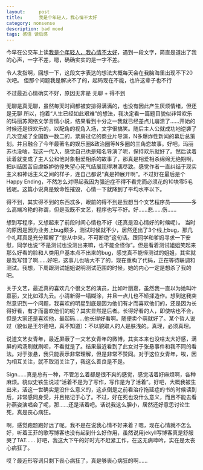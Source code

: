 ```yaml
---
layout:     post
title:      我是个年轻人，我心情不太好
category: nonsense
description: bad mood
tags: 感悟 读后感
---
```


今早在公交车上读[我是个年轻人，我心情不太好](http://book.douban.com/subject/10565151/)，遇到一段文字，简直是道出了我的心声，一字不差，嗯，确确实实的是一字不差。

令人发指啊，回想一下，这段文字表达的想法大概每天会在我脑海里出现不下20次吧。
但那个问题我是解决不了的，起码现在不能，也许这辈子也不行


不过最近心情确实不好，原因无非是 无聊 + 得不到

无聊是真无聊，虽然每天时间都被安排得满满的，也没有因此产生厌烦情绪，但还是无聊
所以，抱着“人生已经如此艰难”的想法，我决定看一篇题目貌似非常欢乐的玛丽苏网络文学言情小说，结果看到十分之一我就已经差点儿崩溃了……开始的时候还是很欢乐的，以配角的视角入场，文字很搞笑。随后主人公就成功地逆袭了几次变成了全国数一数二的，票房过亿的商业片导演，N多爆炸性新闻的幕后总策划。并且融合了今年最著名的娱乐圈&政治圈等N多圈的三角恋故事。好吧，玛丽苏也没啥，我这一代入，感觉自己也是知名导演了呢，保持欢乐就好了。然后读着读着就变成了主人公和他对象相爱相杀的故事了，那真是相爱相杀绵绵无绝期啊，把纠结困苦自虐嫉妒彷徨失望心死气结展现得淋漓尽致。感觉作者一直纠结于现实主义和神话主义之间的样子，连自己都说“真是神展开啊”。不过好在最后是个Happy Ending，不然怎么对得起我因为强迫症不得不看完而必须花的10块零5毛钱呢。这篇小说真是致命性摧毁，心情一下就降到了平均水平以下。

得不到，其实得不到的东西忒多，眼前的得不到是我想当个文艺程序员————多么高端冷艳的称谓，但是我既不文艺，程序也写不好。好……悲……伤……

想到写程序，又想起来了前段时间心情也不好（还真是没心情好的时候呢）。
当时的原因是因为业务上bug颇多，测试时候就不少，居然还出了3个线上bug，那几个礼拜真是充分理解了“悲从中来，不可断绝”这句话。跟同学和爹妈寻求一下安慰，同学也说“不是测试也没测出来嘛，也不能全怪你”。但是看着测试姐姐笑起来那么好看的脸和人类用户基本点不出来的bug，感觉真不能怪测试的姐姐，其实就是我写错了啊……好吧，这事儿也啥大不了的，现在重构了代码，正在等待联调和测试。我想，下周跟测试姐姐说明测试范围的时候，她的内心一定是想杀了我的吧。

关于文艺，最近真的喜欢几个很文艺的演员，比如叶丽嘉，虽然我一直以为她叫叶嘉丽，又比如邓九云。小清新得一塌糊涂，并且一点儿也不矫揉造作。想到这我突然意识到一个问题，我喜欢的明星到底是因为他们有才而喜欢他们的，还是因为长得好看，有才而喜欢他们的呢？其实显然是后者。长得好看的人，即使啥也不会，但是大家还是喜欢他，最起码……他长得好看啊。随便卖个萌就好了。某个哲人说过（貌似是王尔德吧，真不知道）：不以貌取人的人是肤浅的。真理，必须真理。

说道文艺女青年，最近屏蔽了一文艺女青年的微博，其实本来也没啥太大好感，满屏的鸡汤刷就刷呗，不看就是了。结果最近看到了此女对于张悬事件和我不同的看法。对于张悬，我只能表示非常理解，但是非常不赞同。对于这位女青年，唉，因为相互关注，就不取消关注了，我这么善良是不是。

Sign……真是总有一种，不管怎么着都是很不爽的感觉，感觉活着好麻烦啊，各种麻烦。貌似史铁生说过“活着不是为了写作，写作是为了活着”。好吧，大概我被生出来，活这一世确实是没什么意义的，这点倒是之前看治疗拖延症的书的时候读到后，非常感同身受，并且铭记于心了。不过，好在死也没什么意义，而且不能去看孙燕姿演唱会了呢，那……还是活着吧。话说我这么胆小，居然还好意思讨论生死，真是丧心病狂。

啊，感觉跑题跑好远了呢。我不是在说我心情不好来着？嗯，现在心情就不怎么好，听着王菲的歌写博客也没有起到什么好作用，虽然说用jekyll写博客真是舒服哭了TAT…… 好吧，我这大下午的好时光不赶紧工作，在这无病呻吟，实在是太丧心病狂了。

哎？最近形容词只剩下丧心病狂了，真是够丧心病狂的啊……


